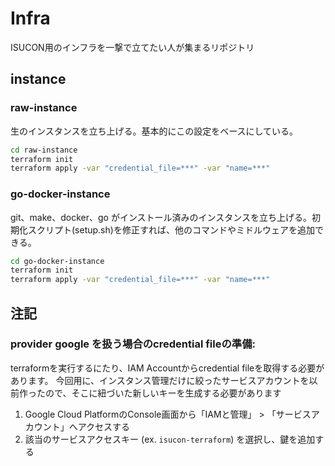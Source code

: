 # Infra

ISUCON用のインフラを一撃で立てたい人が集まるリポジトリ

## instance

### raw-instance

生のインスタンスを立ち上げる。基本的にこの設定をベースにしている。

```bash
cd raw-instance
terraform init
terraform apply -var "credential_file=***" -var "name=***"
```

### go-docker-instance

git、make、docker、go がインストール済みのインスタンスを立ち上げる。初期化スクリプト(setup.sh)を修正すれば、他のコマンドやミドルウェアを追加できる。

```bash
cd go-docker-instance
terraform init
terraform apply -var "credential_file=***" -var "name=***"
```

## 注記

### provider google を扱う場合のcredential fileの準備: 

terraformを実行するにたり、IAM Accountからcredential fileを取得する必要があります。
今回用に、インスタンス管理だけに絞ったサービスアカウントを以前作ったので、そこに紐づいた新しいキーを生成する必要があります

1. Google Cloud PlatformのConsole画面から「IAMと管理」 > 「サービスアカウント」へアクセスする
2. 該当のサービスアクセスキー (ex. `isucon-terraform`) を選択し、鍵を追加する
